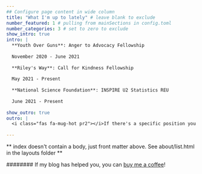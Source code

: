 ```yaml
---
## Configure page content in wide column
title: "What I'm up to lately" # leave blank to exclude
number_featured: 1 # pulling from mainSections in config.toml
number_categories: 3 # set to zero to exclude
show_intro: true 
intro: |
  **Youth Over Guns**: Anger to Advocacy Fellowship 
  
  November 2020 - June 2021
  
  **Riley's Way**: Call for Kindness Fellowship 
  
  May 2021 - Present
  
  **National Science Foundation**: INSPIRE U2 Statistics REU 
  
  June 2021 - Present
  
show_outro: true
outro: |
  <i class="fas fa-mug-hot pr2"></i>If there's a specific position you are interested in learning more about, feel free to email me to learn more information!
  
---
```


** index doesn't contain a body, just front matter above.
See about/list.html in the layouts folder **

########   <i class="fas fa-mug-hot pr2"></i>If my blog has helped you, you can [buy me a coffee](https://ko-fi.com/)!
